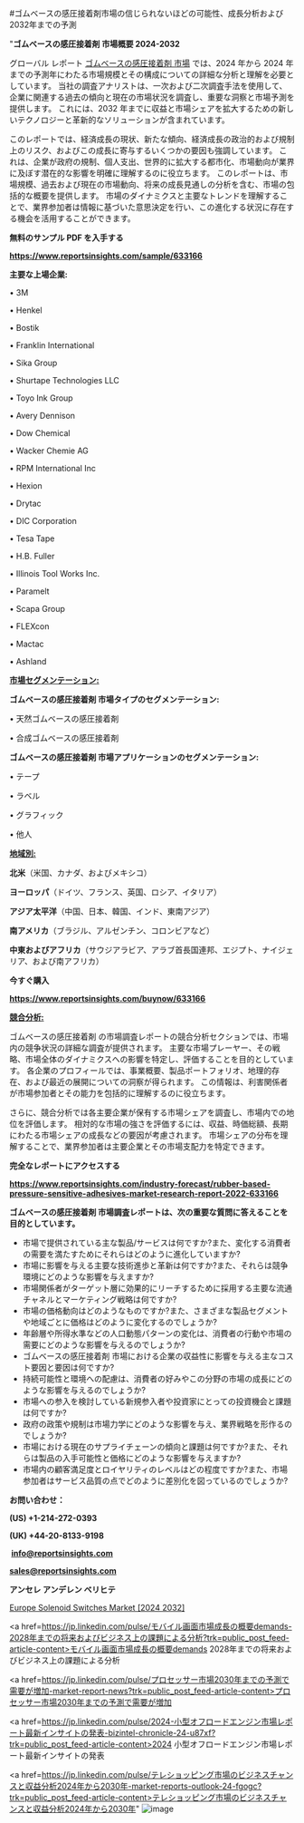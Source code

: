 #ゴムベースの感圧接着剤市場の信じられないほどの可能性、成長分析および2032年までの予測

"<strong>ゴムベースの感圧接着剤 市場概要 2024-2032</strong>

グローバル レポート <a href=https://www.reportsinsights.com/sample/633166>ゴムベースの感圧接着剤 市場</a> では、2024 年から 2024 年までの予測年にわたる市場規模とその構成についての詳細な分析と理解を必要としています。 当社の調査アナリストは、一次および二次調査手法を使用して、企業に関連する過去の傾向と現在の市場状況を調査し、重要な洞察と市場予測を提供します。 これには、2032 年までに収益と市場シェアを拡大​​するための新しいテクノロジーと革新的なソリューションが含まれています。

このレポートでは、経済成長の現状、新たな傾向、経済成長の政治的および規制上のリスク、およびこの成長に寄与するいくつかの要因も強調しています。 これは、企業が政府の規制、個人支出、世界的に拡大する都市化、市場動向が業界に及ぼす潜在的な影響を明確に理解するのに役立ちます。 このレポートは、市場規模、過去および現在の市場動向、将来の成長見通しの分析を含む、市場の包括的な概要を提供します。 市場のダイナミクスと主要なトレンドを理解することで、業界参加者は情報に基づいた意思決定を行い、この進化する状況に存在する機会を活用することができます。

<strong><b>無料のサンプル PDF を入手する</b></strong>

<a href=https://www.reportsinsights.com/sample/633166><strong><u>https://www.reportsinsights.com/sample/633166</u></strong></a>

<strong>主要な上場企業:</strong>

• 3M

• Henkel

• Bostik

• Franklin International

• Sika Group

• Shurtape Technologies LLC

• Toyo Ink Group

• Avery Dennison

• Dow Chemical

• Wacker Chemie AG

• RPM International Inc

• Hexion

• Drytac

• DIC Corporation

• Tesa Tape

• H.B. Fuller

• Illinois Tool Works Inc.

• Paramelt

• Scapa Group

• FLEXcon

• Mactac

• Ashland

<strong><u>市場セグメンテーション</u></strong><strong><u>:</u></strong>

<strong>ゴムベースの感圧接着剤 市場タイプのセグメンテーション:</strong>

• 天然ゴムベースの感圧接着剤

• 合成ゴムベースの感圧接着剤

<strong>ゴムベースの感圧接着剤 市場アプリケーションのセグメンテーション:</strong>

• テープ

• ラベル

• グラフィック

• 他人

<strong><u>地域別</u></strong><strong><u>:</u></strong>

<strong>北米</strong>（米国、カナダ、およびメキシコ）

<strong>ヨーロッパ</strong>（ドイツ、フランス、英国、ロシア、イタリア）

<strong>アジア太平洋</strong>（中国、日本、韓国、インド、東南アジア）

<strong>南アメリカ</strong>（ブラジル、アルゼンチン、コロンビアなど）

<strong>中東およびアフリカ</strong>（サウジアラビア、アラブ首長国連邦、エジプト、ナイジェリア、および南アフリカ）

<strong>今すぐ購入</strong>

<a href=https://www.reportsinsights.com/buynow/633166><strong><u>https://www.reportsinsights.com/buynow/633166</u></strong></a>

<strong><u>競合分析:</u></strong>

ゴムベースの感圧接着剤 の市場調査レポートの競合分析セクションでは、市場内の競争状況の詳細な調査が提供されます。 主要な市場プレーヤー、その戦略、市場全体のダイナミクスへの影響を特定し、評価することを目的としています。 各企業のプロフィールでは、事業概要、製品ポートフォリオ、地理的存在、および最近の展開についての洞察が得られます。 この情報は、利害関係者が市場参加者とその能力を包括的に理解するのに役立ちます。

さらに、競合分析では各主要企業が保有する市場シェアを調査し、市場内での地位を評価します。 相対的な市場の強さを評価するには、収益、時価総額、長期にわたる市場シェアの成長などの要因が考慮されます。 市場シェアの分布を理解することで、業界参加者は主要企業とその市場支配力を特定できます。

<strong>完全なレポートにアクセスする</strong>

<a href=https://www.reportsinsights.com/industry-forecast/rubber-based-pressure-sensitive-adhesives-market-research-report-2022-633166><strong><u><b>https://www.reportsinsights.com/industry-forecast/rubber-based-pressure-sensitive-adhesives-market-research-report-2022-633166</b></u></strong></a>

<strong><b>ゴムベースの感圧接着剤 市場調査レポートは、次の重要な質問に答えることを目的としています。</b></strong>
<ul>
  <li>市場で提供されている主な製品/サービスは何ですか?また、変化する消費者の需要を満たすためにそれらはどのように進化していますか?</li>
  <li>市場に影響を与える主要な技術進歩と革新は何ですか?また、それらは競争環境にどのような影響を与えますか?</li>
  <li>市場関係者がターゲット層に効果的にリーチするために採用する主要な流通チャネルとマーケティング戦略は何ですか?</li>
  <li>市場の価格動向はどのようなものですか?また、さまざまな製品セグメントや地域ごとに価格はどのように変化するのでしょうか?</li>
  <li>年齢層や所得水準などの人口動態パターンの変化は、消費者の行動や市場の需要にどのような影響を与えるのでしょうか?</li>
  <li>ゴムベースの感圧接着剤 市場における企業の収益性に影響を与える主なコスト要因と要因は何ですか?</li>
  <li>持続可能性と環境への配慮は、消費者の好みやこの分野の市場の成長にどのような影響を与えるのでしょうか?</li>
  <li>市場への参入を検討している新規参入者や投資家にとっての投資機会と課題は何ですか?</li>
  <li>政府の政策や規制は市場力学にどのような影響を与え、業界戦略を形作るのでしょうか?</li>
  <li>市場における現在のサプライチェーンの傾向と課題は何ですか?また、それらは製品の入手可能性と価格にどのような影響を与えますか?</li>
  <li>市場内の顧客満足度とロイヤリティのレベルはどの程度ですか?また、市場参加者はサービス品質の点でどのように差別化を図っているのでしょうか?</li>
</ul>
<strong>お問い合わせ：</strong>

<strong>(US) +1-214-272-0393</strong>

<strong>(UK) +44-20-8133-9198</strong>

<strong> </strong><a href=info@reportsinsights.com><strong><u>info@reportsinsights.com</u></strong></a>

<a href=sales@reportsinsights.com><strong><u>sales@reportsinsights.com</u></strong></a>

<strong>アンセレ アンデレン ベリヒテ</strong>

<a href=https://www.linkedin.com/pulse/europe-solenoid-switches-market-latest-trends-forecasts-mfqbf/>Europe Solenoid Switches Market [2024 2032]</a>

<a href=https://jp.linkedin.com/pulse/モバイル画面市場成長の概要demands-2028年までの将来およびビジネス上の課題による分析?trk=public_post_feed-article-content>モバイル画面市場成長の概要demands 2028年までの将来およびビジネス上の課題による分析</a>

<a href=https://jp.linkedin.com/pulse/プロセッサー市場2030年までの予測で需要が増加-market-report-news?trk=public_post_feed-article-content>プロセッサー市場2030年までの予測で需要が増加</a>

<a href=https://jp.linkedin.com/pulse/2024-小型オフロードエンジン市場レポート最新インサイトの発表-bizintel-chronicle-24-u87xf?trk=public_post_feed-article-content>2024 小型オフロードエンジン市場レポート最新インサイトの発表</a>

<a href=https://jp.linkedin.com/pulse/テレショッピング市場のビジネスチャンスと収益分析2024年から2030年-market-reports-outlook-24-fgogc?trk=public_post_feed-article-content>テレショッピング市場のビジネスチャンスと収益分析2024年から2030年</a>"
![image](https://github.com/aakesh123242/RIMarket/assets/158431203/dd277050-0cb6-46a3-b721-692a2efcd07e)
